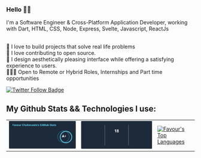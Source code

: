 <h3>Hello 👋🏾</h3>
I'm a Software Engineer & Cross-Platform Application Developer, working with Dart, HTML, CSS, Node, Express, Svelte, Javascript, ReactJs<br><br>

 👀 I love to build projects that solve real life problems
        <br/>
        🚀 I love contributing to open source.
        <br/>
        🙂 I design aesthetically pleasing interface while offering a satisfying experience to users.
        <br/>
        🧑🏽‍💻 Open to Remote or Hybrid Roles, Internships and Part time opportunities
        <br />

<a href="https://twitter.com/senseifavour">
<img src="https://img.shields.io/twitter/follow/senseifavour?color=0F182A&logo=twitter&style=for-the-badge" alt="Twitter Follow Badge"/></a>


## My Github Stats && Technologies I use:
<table>
  <tr>
    <td>
      <a href="https://github.com/favourch"><img alt="Favour's Github Stats" src="https://raw.githubusercontent.com/favourch/profileassets/main/githubstats.svg" /></a>
     <!--<a href="https://github.com/favourch"><img alt="Favour's Github Stats" src="https://github-readme-stats.vercel.app/api?username=favourch&show_icons=true&count_private=true&theme=react&hide_border=true&bg_color=1d2a3a" /></a>-->
    </td>
    <td>
      <a href="http://www.github.com/favourch"><img src="https://raw.githubusercontent.com/favourch/profileassets/3dd7559b375014c4a4ba0eb1fb7bb4fa71bd41ae/streak.svg" /></a>
     <!--<a href="http://www.github.com/favourch"><img src="https://github-readme-streak-stats.herokuapp.com/?user=favourch&stroke=ffffff&background=1d2a3a&ring=5BCDEC&fire=5BCDEC&currStreakNum=ffffff&currStreakLabel=5BCDEC&sideNums=ffffff&sideLabels=ffffff&dates=ffffff&hide_border=true" /></a>-->
    </td>
    <td>
      <a href="https://github.com/favourch"><img alt="Favour's Top Languages" src="https://github-readme-stats.vercel.app/api/top-langs/?username=favourch&langs_count=8&count_private=true&layout=compact&theme=react&hide_border=true&bg_color=1d2a3a"/></a>
    </td>
  </tr>
  </table>
  
 
